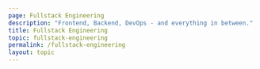 ```yaml
---
page: Fullstack Engineering
description: "Frontend, Backend, DevOps - and everything in between."
title: Fullstack Engineering
topic: fullstack-engineering
permalink: /fullstack-engineering
layout: topic
---
```

